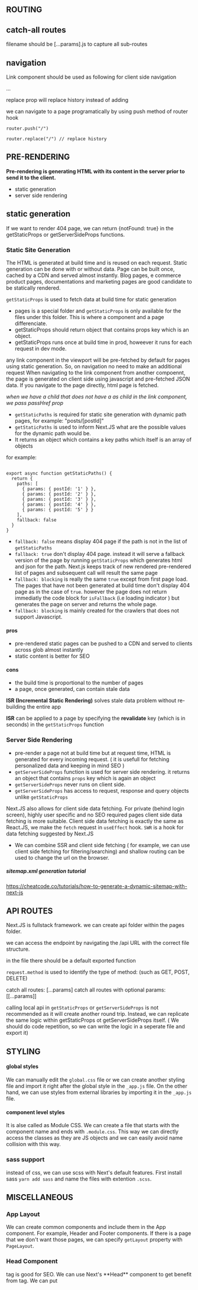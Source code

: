 
## ROUTING

## catch-all routes

filename should be [...params].js to capture all sub-routes

## navigation
Link component should be used as following for client side navigation

<Link href="" >
  <a>...</a>
</Link>

replace prop will replace history instead of adding

we can navigate to a page programatically by using push method of router hook

```
router.push("/")

router.replace("/") // replace history
```

## PRE-RENDERING

**Pre-rendering is generating HTML with its content in the server prior to send it to the client.**
  - static generation
  - server side rendering

## static generation

If we want to render 404 page, we can return {notFound: true} in the getStaticProps or getServerSideProps functions.

### Static Site Generation

The HTML is generated at build time and is reused on each request. Static generation can be done with or without data.
Page can be built once, cached by a CDN and served almost instantly.
Blog pages, e commerce product pages, documentations and marketing pages are good candidate to be statically rendered.

`getStaticProps` is used to fetch data at build time for static generation

- pages is a special folder and `getStaticProps` is only available for the files under this folder. This is where a component and a page differenciate.
- getStaticProps should return object that contains props key which is an object.
- getStaticProps runs once at build time in prod, howeever it runs for each request in dev mode.


any link component in the viewport will be pre-fetched by default for pages using static generation. So, on navigation no need to make an additional request
When navigating to the link component from another compoennt, the page is generated on client side using javascript and pre-fetched JSON data.
If you navigate to the page directly, html page is fetched.

*when we have a child  that does not have a as child in the link component, we pass passHref prop*

- `getStaticPaths` is required for static site generation with  dynamic path pages, for example: "posts/[postId]"
- `getStaticPaths` is used to inform Next.JS what are the possible values for the dynamic path would be.
- It returns an object which contains a key paths which itself is an array of objects

for example:
```

export async function getStaticPaths() {
  return {
    paths: [
      { params: { postId: '1' } },
      { params: { postId: '2' } },
      { params: { postId: '3' } },
      { params: { postId: '4' } },
      { params: { postId: '5' } }
    ],
    fallback: false
  }
}
```

- `fallback: false` means display 404 page if the path is not in the list of `getStaticPaths`
- `fallback: true` don't display 404 page. instead it will serve a fallback version of the page by running `getStaticProps` which generates html and json for the path.
   Next.js keeps track of new rendered pre-rendered list of pages and subsequent call will result the same page 
- `fallback: blocking` is really the same `true` except from first page load. The pages that have not been generated at build time don't display 404 page as in the case of `true`. however the page does not return immediatly the code block for `isFallback` (i.e loading indicator ) but generates the page on server and returns the whole page.
- `fallback: blocking` is mainly created for the crawlers that does not support Javascript. 


#### pros
- pre-rendered static pages can be pushed to a CDN and served to clients across glob almost instantly
- static content is better for SEO

#### cons
- the build time is proportional to the number of pages
- a page, once generated, can contain stale data  

**ISR (Incremental Static Rendering)** solves stale data problem without re-building the entire app

**ISR** can be applied to a page by specifying the **revalidate** key (which is in seconds) in the `getStaticProps` function


### Server Side Rendering

- pre-render a page not at build time but at request time, HTML is generated for every incoming request. ( it is usefull for fetching personalized data and keeping in mind SEO ) 
- `getServerSideProps` function is used for server side rendering. it returns an object that contains `props` key which is again an object
- `getServerSideProps` never runs on client side.
- `getServerSideProps` has access to request, response and query objects unlike `getStaticProps`

Next.JS also allows for client side data fetching. For private (behind login screen), highly user specific and no SEO required pages client side data fetching is more suitable.
Client side data fetching is exactly the same as React.JS, we make the `fetch` request in `useEffect` hook.
`SWR` is a hook for data fetching suggested by Next.JS 

- We can combine SSR and client side fetching ( for example, we can use client side fetching for filtering/searching) and shallow routing can be used to change the url on the browser.

##### sitemap.xml generation tutorial
https://cheatcode.co/tutorials/how-to-generate-a-dynamic-sitemap-with-next-js


## API ROUTES 

Next.JS is fullstack framework. we can create api folder within the pages folder.

we can access the endpoint by navigating the /api URL with the correct file structure.

in the file there should be a default exported function

```request.method``` is used to identify the type of method: (such as GET, POST, DELETE)

catch all routes: [...params]
catch all routes with optional params: [[...params]]

calling local api in ``getStaticProps`` or ``getServerSideProps`` is not recommended as it will create another round trip. Instead, we can replicate the same logic within getStaticProps ot getServerSideProps itself. ( We should do code repetition, so we can write the logic in a seperate file and export it)


## STYLING

#### global styles

We can manually edit the ``global.css`` file or we can create another styling file and import it right after the global style in the ``_app.js`` file.
On the other hand, we can use styles from external libraries by importing it in the ``_app.js`` file.

#### component level styles

It is alse called as Module CSS. We can create a file that starts with the component name and ends with `.module.css`. This way we can directly access the classes as they are JS objects and we can easily avoid name collision with this way.

### sass support

instead of css, we can use scss with Next's default features. First install sass ``yarn add sass`` and name the files with extention ``.scss``.


## MISCELLANEOUS

### App Layout

We can create common components and include them in the App component. For example, Header and Footer components. If there is a page that we don't want those pages, we can specify `getLayout` property with `PageLayout`.

### Head Component

<head> tag is good for SEO. We can use Next's **Head** component to get benefit from <head> tag. We can put <title> and <meta> tags inside of the **Head** Component.
Next.JS merge and overrides the content of the **Head** component in the App component.

### Image Component
  - can optimize the size
  - lazy loading
  - placeholder image, blur version: prevents UI shift

### Absolute Imports
  we can use absolute paths istead of specifiying relative paths(with lots of '..').
  in order to do that, we can create ``jsconfig.json`` file and put the following according to the needs
  
  ```javascript
  {
    'compilerOptions': {
        'baseUrl': '.',
        'paths': {
          '@name/layout': ['components/layout/*']  
        }
    }
  } 
  ```
  
### Typescript Support
  - create a file named `tsconfig.json`
  - `yarn add typescript @types/react`
  - restart the dev server and it will populate the `tsconfig.json` file
  - Next.JS also creates `next-env.d.ts` typings file
  - When we do this, `jsconfig.json` is not in control anymore, `tsconfig.json` is in control.
  - `GetStaticProps`, `GetStaticPaths`, `GetServerSideProps`, `NextApiRequest`, `NextApiResponse` are types of Next.JS  
  
### Redirects
  - Redirects are specificied in the `next.config.js` file as following.
  
  ```javascript
  module.exports = {
  redirects: async () => {
    return [
      {
        source: '/about',
        destination: '/',
        permanent: false
      }
    ]
  }
  }
  ```
  
  - permanent means the page permanently redirected (possibly because of movement of the files) and status code ise set to 308 automatically by Next.JS
  - if we set permanent to false, it means page will be redirected temporarily possibly due to maintainance.
  
### Enviroment Variables
  - apps typically require enviroment variables.
  - they allow use to define values based on development, production and testing.
  - enables safeguard secrets by not bundling them into the code that is shipped to the browser
  - the file name has to be `.env.local`.
  - we can access the variables defined in the file `.env.local` from `getStaticProps` and `getServerSideProps` by using `process.env.[variable-name]`
  - as note, we can not destructure `proccess.env`
  - in the component jsx we can not access the enviroment variables, meaing they are not exposed to the browser
  - to expose the enviroment variables to public we need to add `NEXT_PUBLIC_` prefix to the variable.
  - Enviroment variables are used to set base url, secrets like API-KEY
  - example `.env.local` file is as following;
  
  ```
    API_KEY=EF2JSA@!ASDSAD$#
    DB_USER_PASS=next!paswds
    NEXT_PUBLIC_ANALYTICS_ID=1234
  ```
  
  


